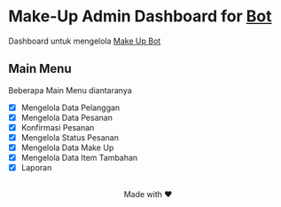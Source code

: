# Make-Up Admin Dashboard for [Bot](https://github.com/rizaldanu/make-up-bot.git) 
 
Dashboard untuk mengelola [Make Up Bot](https://github.com/rizaldanu/make-up-bot.git)

## Main Menu
 Beberapa Main Menu diantaranya
- [x] Mengelola Data Pelanggan
- [x] Mengelola Data Pesanan
- [x] Konfirmasi Pesanan
- [x] Mengelola Status Pesanan
- [x] Mengelola Data Make Up
- [x] Mengelola Data Item Tambahan
- [x] Laporan
##
<center>Made with ❤</center>